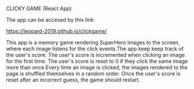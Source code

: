 
CLICKY GAME (React App)

The app can be accesed by this link:

https://leopard-2019.github.io/clickgame/

This app is a memory game rendering SuperHero images to the screen, where each image listens for the click events.The app keep keep track of the user's score. The user's score is incremented when clicking an image for the first time. The user's score is reset to 0 if they click the same image more than once.Every time an image is clicked, the images rendered to the page is shuffled themselves in a random order. Once the user's score is reset after an incorrect guess, the game should restart.

